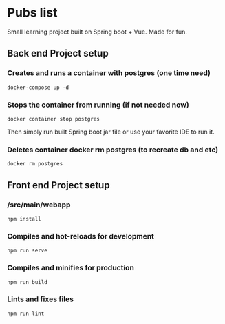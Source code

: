 # Pubs list
Small learning project built on Spring boot + Vue. Made for fun.

## Back end Project setup
### Creates and runs a container with postgres (one time need)
```
docker-compose up -d
```

### Stops the container from running (if not needed now)
```
docker container stop postgres
```
Then simply run built Spring boot jar file or use your favorite IDE to run it.

### Deletes container docker rm postgres (to recreate db and etc)
```
docker rm postgres
```

## Front end Project setup
### /src/main/webapp
```
npm install
```

### Compiles and hot-reloads for development
```
npm run serve
```

### Compiles and minifies for production
```
npm run build
```

### Lints and fixes files
```
npm run lint
```
